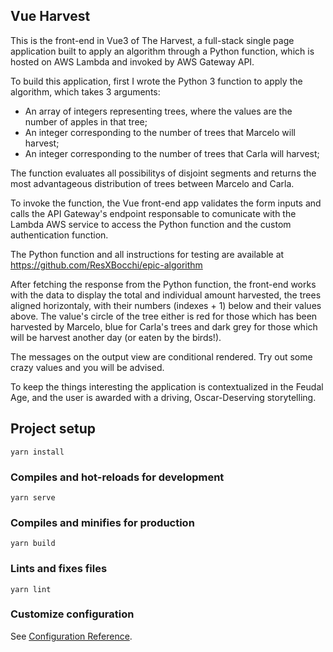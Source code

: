 ## Vue Harvest

This is the front-end in Vue3 of The Harvest, a full-stack single page application built to apply an algorithm through a Python function, which is hosted on AWS Lambda and invoked by AWS Gateway API.

To build this application, first I wrote the Python 3 function to apply the algorithm, which takes 3 arguments:
- An array of integers representing trees, where the values are the number of apples in that tree;
- An integer corresponding to the number of trees that Marcelo will harvest;
- An integer corresponding to the number of trees that Carla will harvest;

The function evaluates all possibilitys of disjoint segments and returns the most advantageous distribution of trees between Marcelo and Carla.

To invoke the function, the Vue front-end app validates the form inputs and calls the API Gateway's endpoint responsable to comunicate with the Lambda AWS service to access the Python function and the custom authentication function.

The Python function and all instructions for testing are available at https://github.com/ResXBocchi/epic-algorithm

After fetching the response from the Python function, the front-end works with the data to display the total and individual amount harvested, the trees aligned horizontaly, with their numbers (indexes + 1) below and their values above. The value's circle of the tree either is red for those which has been harvested by Marcelo, blue for Carla's trees and dark grey for those which will be harvest another day (or eaten by the birds!).

The messages on the output view are conditional rendered. Try out some crazy values and you will be advised.

To keep the things interesting the application is contextualized in the Feudal Age, and the user is awarded with a driving, Oscar-Deserving storytelling.





## Project setup
```
yarn install
```

### Compiles and hot-reloads for development
```
yarn serve
```

### Compiles and minifies for production
```
yarn build
```

### Lints and fixes files
```
yarn lint
```

### Customize configuration
See [Configuration Reference](https://cli.vuejs.org/config/).
